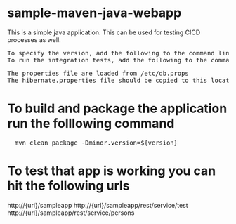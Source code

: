 # sample-maven-java-webapp
This is a simple java application. This can be used for testing CICD processes as well.

 
<pre>
To specify the version, add the following to the command line '-Dminor-version=<version>'
To run the integration tests, add the following to the command line '-Dmy.location=<host>'
</pre>

<pre>
The properties file are loaded from /etc/db.props
The hibernate.properties file should be copied to this location, for the database portion to work
</pre>

# To build and package the application run the folllowing command
<pre>
  mvn clean package -Dminor.version=${version}
</pre>

# To test that app is working you can hit the following urls

http://{url}/sampleapp
http://{url}/sampleapp/rest/service/test
http://{url}/sampleapp/rest/service/persons
